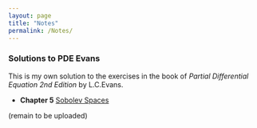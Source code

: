 ```yaml
---
layout: page
title: "Notes"
permalink: /Notes/
---
```


### Solutions to PDE Evans
This is my own solution to the exercises in the book of
*Partial Differential Equation 2nd Edition*
by L.C.Evans.

* **Chapter 5** [Sobolev Spaces](../files/PDE_Homework_Evans.pdf)

(remain to be uploaded)
